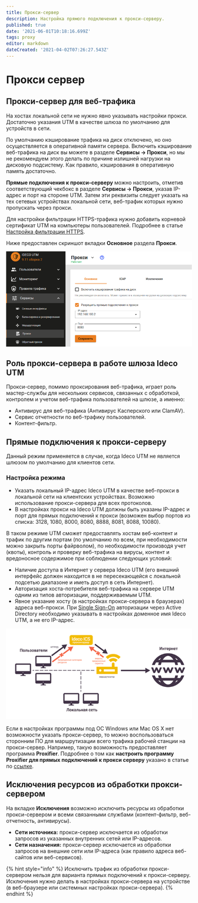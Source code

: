 ```yaml
---
title: Прокси-сервер
description: Настройка прямого подключения к прокси-серверу.
published: true
date: '2021-06-01T10:18:16.699Z'
tags: proxy
editor: markdown
dateCreated: '2021-04-02T07:26:27.543Z'
---
```


# Прокси сервер

## Прокси-сервер для веб-трафика

На хостах локальной сети не нужно явно указывать настройки прокси. Достаточно указания UTM в качестве шлюза по умолчанию для устройств в сети.

По умолчанию кэширование трафика на диск отключено, но оно осуществляется в оперативной памяти сервера. Включить кэширование веб-трафика на диск вы можете в разделе **Сервисы -&gt; Прокси**, но мы не рекомендуем этого делать по причине излишней нагрузки на дисковую подсистему. Как правило, кэширования в оперативную память достаточно.

**Прямые подключения к прокси-серверу** можно настроить, отметив соответствующий чекбокс в разделе **Сервисы -&gt; Прокси**, указав IP-адрес и порт на стороне UTM. Затем эти реквизиты следует указать на тех сетевых устройствах локальной сети, веб-трафик которых нужно пропускать через прокси.

Для настройки фильтрации HTTPS-трафика нужно добавить корневой сертификат UTM на компьютеры пользователей. Подробнее в статье [Настройка фильтрации HTTPS](https://github.com/ideco-team/docsUTM/tree/c6fdc8e9437797db7478b8404ef059e57173d3af/Настройка/Правила-доступа/Контент-фильтр/Настройка-фильтрации-HTTPS/README.md).

Ниже предоставлен скриншот вкладки **Основное** раздела **Прокси**.

![](../../../.gitbook/assets/proxy-main9-11.png)

## Роль прокси-сервера в работе шлюза Ideco UTM

Прокси-сервер, помимо проксирования веб-трафика, играет роль мастер-службы для нескольких сервисов, связанных с обработкой, контролем и учетом веб-трафика пользователей на шлюзе, а именно:

* Антивирус для веб-трафика \(Антивирус Касперского или ClamAV\).
* Сервис отчетности по веб-трафику пользователей.
* Контент-фильтр.

## Прямые подключения к прокси-серверу

Данный режим применяется в случае, когда Ideco UTM не является шлюзом по умолчанию для клиентов сети.

### Настройка режима

* Указать локальный IP-адрес Ideco UTM в качестве веб-прокси в локальной сети на клиентских устройствах. Возможно использование прокси-сервера для всех протоколов.
* В настройках прокси на Ideco UTM должны быть указаны IP-адрес и порт для прямых подключений к прокси \(возможен выбор портов из списка: 3128, 1080, 8000, 8080, 8888, 8081, 8088, 10080\).

В таком режиме UTM сможет предоставлять хостам веб-контент и трафик по другим портам \(по умолчанию по всем, при необходимости можно закрыть порты файрволом\), по необходимости производя учет \(квоты\), контроль и проверку веб-трафика на вирусы, контент и вредоносное содержимое при соблюдении следующих условий:

* Наличие доступа в Интернет у сервера Ideco UTM \(его внешний интерфейс должен находится в не пересекающейся с локальной подсетью диапазоне и иметь доступ в сеть Интернет\).
* Авторизация хоста-потребителя веб-трафика на сервере UTM одним из типов авторизации, поддерживаемым UTM.
* Явное указание хосту \(в настройках прокси-сервера в браузерах\) адреса веб-прокси. При [Single Sign-On](https://github.com/ideco-team/docsUTM/tree/c6fdc8e9437797db7478b8404ef059e57173d3af/Настройка/Управление-пользователями/Интеграция-с-Active-Directory/Авторизация-пользователей/README.md) авторизации через Active Directory необходимо указывать в настройках доменное имя Ideco UTM, а не его IP-адрес.

![](../../../.gitbook/assets/schema2%20%282%29%20%282%29%20%281%29%20%282%29.png)

Если в настройках программы под ОС Windows или Mac OS X нет возможности указать прокси-сервер, то можно воспользоваться сторонним ПО для маршрутизации всего трафика рабочей станции на прокси-сервер. Например, такую возможность предоставляет программа **Proxifier**. Подробнее о том как **настроить программу Proxifier для прямых подключений к прокси серверу** указано в статье по [ссылке](../../../recipes/popular-recipes/configuring-proxifier.md).



## Исключения ресурсов из обработки прокси-сервером

На вкладке **Исключения** возможно исключить ресурсы из обработки прокси-сервером и всеми связанными службами \(контент-фильтр, веб-отчетность, антивирусы\).

* **Сети источника:** прокси-сервер исключается из обработки запросов из указанных внутренних сетей или IP-адресов.
* **Сети назначения:** прокси-сервер исключается из обработки запросов на внешние сети или IP-адреса \(как правило адреса веб-сайтов или веб-сервисов\).

{% hint style="info" %}
Исключить трафик из обработки прокси-сервером нельзя для варианта прямых подключений к прокси-серверу. Исключения нужно делать в настройках прокси-сервера на устройстве \(в веб-браузере или системных настройках прокси-сервера\).
{% endhint %}

